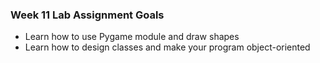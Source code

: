 ### Week 11 Lab Assignment Goals
* Learn how to use Pygame module and draw shapes
* Learn how to design classes and make your program object-oriented
